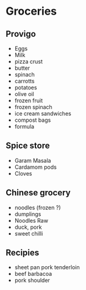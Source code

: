 # Groceries

## Provigo

- Eggs
- Milk
- pizza crust
- butter
- spinach
- carrotts
- potatoes
- olive oil
- frozen fruit
- frozen spinach
- ice cream sandwiches
- compost bags
- formula

## Spice store

- Garam Masala
- Cardamom pods
- Cloves

## Chinese grocery

- noodles (frozen ?)
- dumplings
- Noodles Raw
- duck, pork
- sweet chilli

## Recipies

- sheet pan pork tenderloin
- beef barbacoa
- pork shoulder
